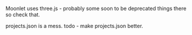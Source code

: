 Moonlet uses three.js - probably some soon to be deprecated things there so check that.

projects.json is a mess. todo - make projects.json better.